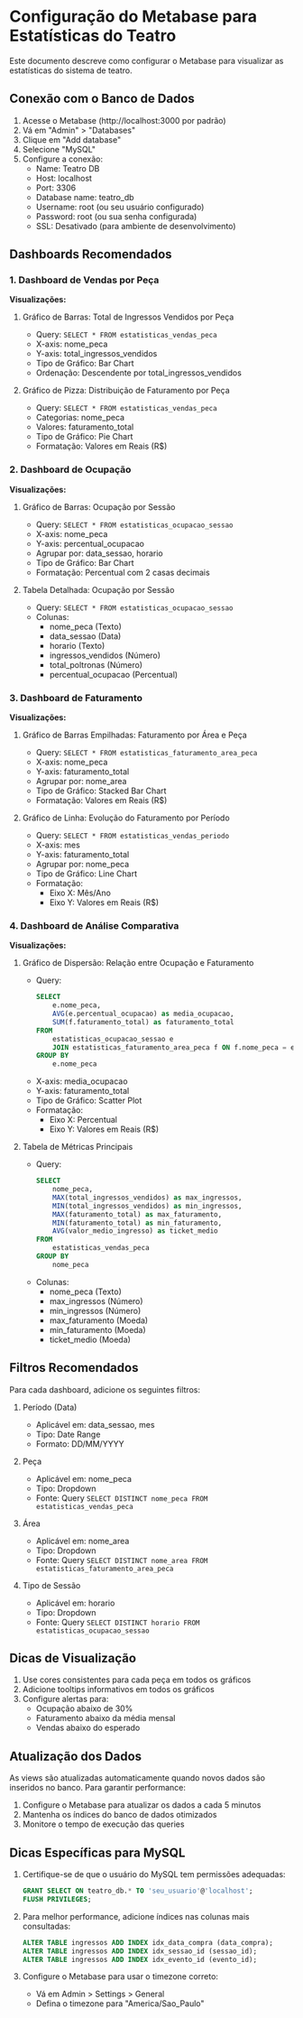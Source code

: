 # Configuração do Metabase para Estatísticas do Teatro

Este documento descreve como configurar o Metabase para visualizar as estatísticas do sistema de teatro.

## Conexão com o Banco de Dados

1. Acesse o Metabase (http://localhost:3000 por padrão)
2. Vá em "Admin" > "Databases"
3. Clique em "Add database"
4. Selecione "MySQL"
5. Configure a conexão:
    - Name: Teatro DB
    - Host: localhost
    - Port: 3306
    - Database name: teatro_db
    - Username: root (ou seu usuário configurado)
    - Password: root (ou sua senha configurada)
    - SSL: Desativado (para ambiente de desenvolvimento)

## Dashboards Recomendados

### 1. Dashboard de Vendas por Peça

**Visualizações:**

1. Gráfico de Barras: Total de Ingressos Vendidos por Peça

    - Query: `SELECT * FROM estatisticas_vendas_peca`
    - X-axis: nome_peca
    - Y-axis: total_ingressos_vendidos
    - Tipo de Gráfico: Bar Chart
    - Ordenação: Descendente por total_ingressos_vendidos

2. Gráfico de Pizza: Distribuição de Faturamento por Peça
    - Query: `SELECT * FROM estatisticas_vendas_peca`
    - Categorias: nome_peca
    - Valores: faturamento_total
    - Tipo de Gráfico: Pie Chart
    - Formatação: Valores em Reais (R$)

### 2. Dashboard de Ocupação

**Visualizações:**

1. Gráfico de Barras: Ocupação por Sessão

    - Query: `SELECT * FROM estatisticas_ocupacao_sessao`
    - X-axis: nome_peca
    - Y-axis: percentual_ocupacao
    - Agrupar por: data_sessao, horario
    - Tipo de Gráfico: Bar Chart
    - Formatação: Percentual com 2 casas decimais

2. Tabela Detalhada: Ocupação por Sessão
    - Query: `SELECT * FROM estatisticas_ocupacao_sessao`
    - Colunas:
        - nome_peca (Texto)
        - data_sessao (Data)
        - horario (Texto)
        - ingressos_vendidos (Número)
        - total_poltronas (Número)
        - percentual_ocupacao (Percentual)

### 3. Dashboard de Faturamento

**Visualizações:**

1. Gráfico de Barras Empilhadas: Faturamento por Área e Peça

    - Query: `SELECT * FROM estatisticas_faturamento_area_peca`
    - X-axis: nome_peca
    - Y-axis: faturamento_total
    - Agrupar por: nome_area
    - Tipo de Gráfico: Stacked Bar Chart
    - Formatação: Valores em Reais (R$)

2. Gráfico de Linha: Evolução do Faturamento por Período
    - Query: `SELECT * FROM estatisticas_vendas_periodo`
    - X-axis: mes
    - Y-axis: faturamento_total
    - Agrupar por: nome_peca
    - Tipo de Gráfico: Line Chart
    - Formatação:
        - Eixo X: Mês/Ano
        - Eixo Y: Valores em Reais (R$)

### 4. Dashboard de Análise Comparativa

**Visualizações:**

1. Gráfico de Dispersão: Relação entre Ocupação e Faturamento

    - Query:
        ```sql
        SELECT
            e.nome_peca,
            AVG(e.percentual_ocupacao) as media_ocupacao,
            SUM(f.faturamento_total) as faturamento_total
        FROM
            estatisticas_ocupacao_sessao e
            JOIN estatisticas_faturamento_area_peca f ON f.nome_peca = e.nome_peca
        GROUP BY
            e.nome_peca
        ```
    - X-axis: media_ocupacao
    - Y-axis: faturamento_total
    - Tipo de Gráfico: Scatter Plot
    - Formatação:
        - Eixo X: Percentual
        - Eixo Y: Valores em Reais (R$)

2. Tabela de Métricas Principais
    - Query:
        ```sql
        SELECT
            nome_peca,
            MAX(total_ingressos_vendidos) as max_ingressos,
            MIN(total_ingressos_vendidos) as min_ingressos,
            MAX(faturamento_total) as max_faturamento,
            MIN(faturamento_total) as min_faturamento,
            AVG(valor_medio_ingresso) as ticket_medio
        FROM
            estatisticas_vendas_peca
        GROUP BY
            nome_peca
        ```
    - Colunas:
        - nome_peca (Texto)
        - max_ingressos (Número)
        - min_ingressos (Número)
        - max_faturamento (Moeda)
        - min_faturamento (Moeda)
        - ticket_medio (Moeda)

## Filtros Recomendados

Para cada dashboard, adicione os seguintes filtros:

1. Período (Data)

    - Aplicável em: data_sessao, mes
    - Tipo: Date Range
    - Formato: DD/MM/YYYY

2. Peça

    - Aplicável em: nome_peca
    - Tipo: Dropdown
    - Fonte: Query `SELECT DISTINCT nome_peca FROM estatisticas_vendas_peca`

3. Área

    - Aplicável em: nome_area
    - Tipo: Dropdown
    - Fonte: Query `SELECT DISTINCT nome_area FROM estatisticas_faturamento_area_peca`

4. Tipo de Sessão
    - Aplicável em: horario
    - Tipo: Dropdown
    - Fonte: Query `SELECT DISTINCT horario FROM estatisticas_ocupacao_sessao`

## Dicas de Visualização

1. Use cores consistentes para cada peça em todos os gráficos
2. Adicione tooltips informativos em todos os gráficos
3. Configure alertas para:
    - Ocupação abaixo de 30%
    - Faturamento abaixo da média mensal
    - Vendas abaixo do esperado

## Atualização dos Dados

As views são atualizadas automaticamente quando novos dados são inseridos no banco. Para garantir performance:

1. Configure o Metabase para atualizar os dados a cada 5 minutos
2. Mantenha os índices do banco de dados otimizados
3. Monitore o tempo de execução das queries

## Dicas Específicas para MySQL

1. Certifique-se de que o usuário do MySQL tem permissões adequadas:

    ```sql
    GRANT SELECT ON teatro_db.* TO 'seu_usuario'@'localhost';
    FLUSH PRIVILEGES;
    ```

2. Para melhor performance, adicione índices nas colunas mais consultadas:

    ```sql
    ALTER TABLE ingressos ADD INDEX idx_data_compra (data_compra);
    ALTER TABLE ingressos ADD INDEX idx_sessao_id (sessao_id);
    ALTER TABLE ingressos ADD INDEX idx_evento_id (evento_id);
    ```

3. Configure o Metabase para usar o timezone correto:
    - Vá em Admin > Settings > General
    - Defina o timezone para "America/Sao_Paulo"
